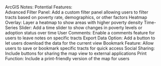 ArcGIS Notes:
    Potential Features:
    <br>
        Advanced Filter Panel: Add a custom filter panel allowing users to filter tracts based on poverty rate, demographics, or other factors
        Heatmap Overlay: Layer a heatmap to show areas with higher poverty density
        Time-Series Slider: Add a time slider to show changes in poverty levels or adoption status over time
        User Comments: Enable a comments feature for users to leave notes on specific tracts
        Export Data Option: Add a button to let users download the data for the current view
        Bookmark Feature: Allow users to save or bookmark specific tracts for quick access
        Social Sharing: Include buttons for sharing the map view to external applications
        Print Function: Include a print-friendly version of the map for users